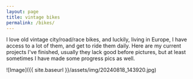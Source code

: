 ```yaml
---
layout: page
title: vintage bikes
permalink: /bikes/
---
```


I love old vintage city/road/race bikes, and luckily, living in Europe, I have access to a lot of them, and get to ride them daily. Here are my current projects I've finished, usually they lack good before pictures, but at least sometimes I have made some progress pics as well.

![Image]({{ site.baseurl }}/assets/img/20240818_143920.jpg)
